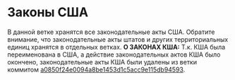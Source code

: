 # Законы США
В данной ветке хранятся все законодательные акты США. Обратите внимание, что законодательные акты штатов и других территориальных единиц хранятся в отдельных ветках.
**О ЗАКОНАХ КША:** Т.к. КША была переименована в США, а действие законодательных актов КША было окончено, законодательные акты КША были удалены из ветки коммитом [a0850f24e0094a8be1453d1c5acc9e115db94593](https://github.com/Yworld/laws/commit/a0850f24e0094a8be1453d1c5acc9e115db94593).